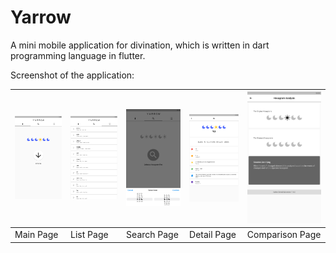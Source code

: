 # Yarrow

A mini mobile application for divination, which is written in dart programming language in flutter.



Screenshot of the application:

| ![](./images/1655916650053.jpg) | ![](./images/1655916726908.jpg) | ![](./images/1655916712139.jpg) | ![](./images/1655916692737.jpg) | ![](./images/1655916679510.jpg) |
| ------------------------------- | ------------------------------- | ------------------------------- | ------------------------------- | ------------------------------- |
| Main Page                       | List Page                       | Search Page                     | Detail Page                     | Comparison Page                 |


